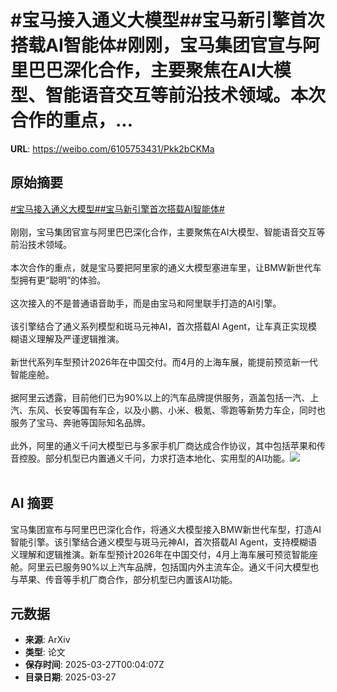 # #宝马接入通义大模型##宝马新引擎首次搭载AI智能体#刚刚，宝马集团官宣与阿里巴巴深化合作，主要聚焦在AI大模型、智能语音交互等前沿技术领域。本次合作的重点，...

**URL**: https://weibo.com/6105753431/Pkk2bCKMa

## 原始摘要

<a href="https://m.weibo.cn/search?containerid=231522type%3D1%26t%3D10%26q%3D%23%E5%AE%9D%E9%A9%AC%E6%8E%A5%E5%85%A5%E9%80%9A%E4%B9%89%E5%A4%A7%E6%A8%A1%E5%9E%8B%23&amp;extparam=%23%E5%AE%9D%E9%A9%AC%E6%8E%A5%E5%85%A5%E9%80%9A%E4%B9%89%E5%A4%A7%E6%A8%A1%E5%9E%8B%23" data-hide=""><span class="surl-text">#宝马接入通义大模型#</span></a><a href="https://m.weibo.cn/search?containerid=231522type%3D1%26t%3D10%26q%3D%23%E5%AE%9D%E9%A9%AC%E6%96%B0%E5%BC%95%E6%93%8E%E9%A6%96%E6%AC%A1%E6%90%AD%E8%BD%BDAI%E6%99%BA%E8%83%BD%E4%BD%93%23&amp;extparam=%23%E5%AE%9D%E9%A9%AC%E6%96%B0%E5%BC%95%E6%93%8E%E9%A6%96%E6%AC%A1%E6%90%AD%E8%BD%BDAI%E6%99%BA%E8%83%BD%E4%BD%93%23" data-hide=""><span class="surl-text">#宝马新引擎首次搭载AI智能体#</span></a><br><br>刚刚，宝马集团官宣与阿里巴巴深化合作，主要聚焦在AI大模型、智能语音交互等前沿技术领域。<br><br>本次合作的重点，就是宝马要把阿里家的通义大模型塞进车里，让BMW新世代车型拥有更“聪明”的体验。<br><br>这次接入的不是普通语音助手，而是由宝马和阿里联手打造的AI引擎。<br><br>该引擎结合了通义系列模型和斑马元神AI，首次搭载AI Agent，让车真正实现模糊语义理解及严谨逻辑推演。<br><br>新世代系列车型预计2026年在中国交付。而4月的上海车展，能提前预览新一代智能座舱。<br><br>据阿里云透露，目前他们已为90%以上的汽车品牌提供服务，涵盖包括一汽、上汽、东风、长安等国有车企，以及小鹏、小米、极氪、零跑等新势力车企，同时也服务了宝马、奔驰等国际知名品牌。<br><br>此外，阿里的通义千问大模型已与多家手机厂商达成合作协议，其中包括苹果和传音控股。部分机型已内置通义千问，力求打造本地化、实用型的AI功能。<img style="" src="https://tvax1.sinaimg.cn/large/006Fd7o3gy1hzuasf94zbj30u00k1tji.jpg" referrerpolicy="no-referrer"><br><br>

## AI 摘要

宝马集团宣布与阿里巴巴深化合作，将通义大模型接入BMW新世代车型，打造AI智能引擎。该引擎结合通义模型与斑马元神AI，首次搭载AI Agent，支持模糊语义理解和逻辑推演。新车型预计2026年在中国交付，4月上海车展可预览智能座舱。阿里云已服务90%以上汽车品牌，包括国内外主流车企。通义千问大模型也与苹果、传音等手机厂商合作，部分机型已内置该AI功能。

## 元数据

- **来源**: ArXiv
- **类型**: 论文
- **保存时间**: 2025-03-27T00:04:07Z
- **目录日期**: 2025-03-27

